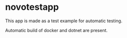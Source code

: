# novotestapp
This app is made as a test example for automatic testing.

Automatic build of docker and dotnet are present.